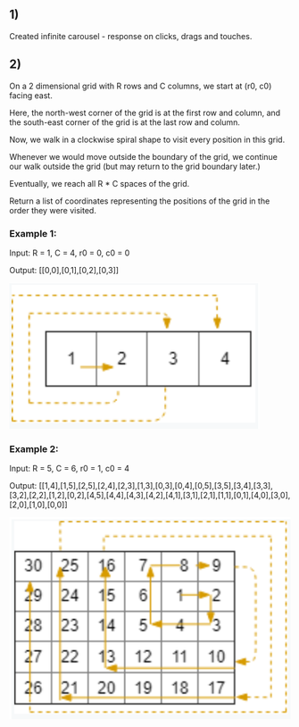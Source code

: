 ## 1) 
Created infinite carousel - response on clicks, drags and touches.
## 2)
On a  2 dimensional grid with R rows and C columns, we start at (r0, c0) facing east.

Here, the north-west corner of the grid is at the first row and column, and the south-east corner of the grid is at the last row and column.

Now, we walk in a clockwise spiral shape to visit every position in this grid.

Whenever we would move outside the boundary of the grid, we continue our walk outside the grid (but may return to the grid boundary later.)

Eventually, we reach all R * C spaces of the grid.

Return a list of coordinates representing the positions of the grid in the order they were visited.

### Example 1:

Input: R = 1, C = 4, r0 = 0, c0 = 0

Output: [[0,0],[0,1],[0,2],[0,3]]

![print](./example-1.png)

### Example 2:

Input: R = 5, C = 6, r0 = 1, c0 = 4

Output: [[1,4],[1,5],[2,5],[2,4],[2,3],[1,3],[0,3],[0,4],[0,5],[3,5],[3,4],[3,3],[3,2],[2,2],[1,2],[0,2],[4,5],[4,4],[4,3],[4,2],[4,1],[3,1],[2,1],[1,1],[0,1],[4,0],[3,0],[2,0],[1,0],[0,0]]

![print](./example-2.png)


